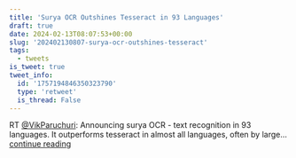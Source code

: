 ```yaml
---
title: 'Surya OCR Outshines Tesseract in 93 Languages'
draft: true
date: 2024-02-13T08:07:53+00:00
slug: '202402130807-surya-ocr-outshines-tesseract'
tags:
  - tweets
is_tweet: true
tweet_info:
  id: '1757194846350323790'
  type: 'retweet'
  is_thread: False
---
```




RT [@VikParuchuri](https://x.com/VikParuchuri): Announcing surya OCR - text recognition in 93 languages. It outperforms tesseract in almost all languages, often by large… [continue reading](https://x.com/sytelus/status/1757194846350323790)
